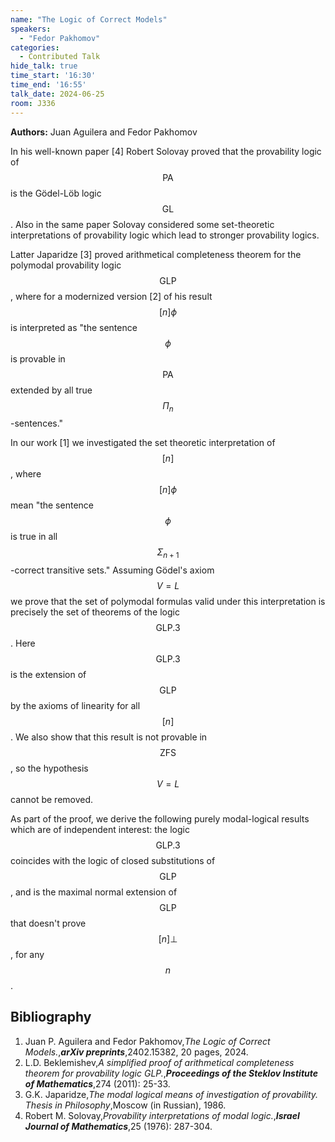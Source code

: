 ```yaml
---
name: "The Logic of Correct Models"
speakers:
  - "Fedor Pakhomov"
categories:
  - Contributed Talk
hide_talk: true
time_start: '16:30'
time_end: '16:55'
talk_date: 2024-06-25
room: J336
---
```


**Authors:** Juan Aguilera and Fedor Pakhomov












In his well-known paper [4] Robert Solovay proved that the provability logic of $$\mathsf{PA}$$ is the Gödel-Löb logic $$\mathsf{GL}$$. Also in the same paper Solovay considered some set-theoretic interpretations of provability logic which lead to stronger provability logics.

Latter Japaridze [3] proved  arithmetical completeness theorem for the polymodal provability logic $$\mathsf{GLP}$$, where for a modernized version [2] of his result $$[n]\phi$$ is interpreted as "the sentence $$\phi$$ is provable in $$\mathsf{PA}$$ extended by all true $$\Pi_n$$-sentences." 

In our work [1] we investigated the set theoretic interpretation of $$[n]$$, where $$[n]\phi$$ mean "the sentence $$\phi$$ is true in all  $$\Sigma_{n+1}$$-correct transitive sets." Assuming Gödel's axiom $$V = L$$ we prove that the set of polymodal formulas valid under this interpretation is precisely the set of theorems of the logic $$\mathsf{GLP}.3$$. Here $$\mathsf{GLP}.3$$ is the extension of $$\mathsf{GLP}$$ by the axioms of linearity for all $$[n]$$. We also show that this result is not provable in $$\mathsf{ZFS}$$, so the hypothesis $$V = L$$ cannot be removed. 

As part of the proof, we derive the following purely modal-logical results which are of independent interest: the logic $$\mathsf{GLP}.3$$ coincides with the logic of closed substitutions of $$\mathsf{GLP}$$, and is the maximal normal extension of $$\mathsf{GLP}$$ that doesn't prove $$[n]\bot$$, for any $$n$$.
## Bibliography
 1. Juan P. Aguilera and Fedor Pakhomov,_The Logic of Correct Models._,**_arXiv preprints_**,2402.15382, 20 pages, 2024.
2. L.D. Beklemishev,_A simplified proof of arithmetical completeness theorem for provability logic GLP._,**_Proceedings of the Steklov Institute of Mathematics_**,274 (2011): 25-33. 
3. G.K. Japaridze,_The modal logical means of investigation of provability. Thesis in Philosophy_,Moscow (in Russian), 1986.
4. Robert M. Solovay,_Provability interpretations of modal logic._,**_Israel Journal of Mathematics_**,25 (1976): 287-304.






